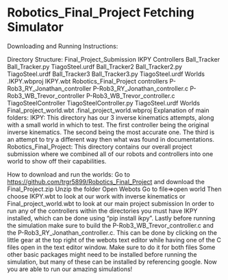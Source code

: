 # Robotics_Final_Project Fetching Simulator
Downloading and Running Instructions:

Directory Structure:
Final_Project_Submission
IKPY
Controllers
Ball_Tracker
Ball_Tracker.py
TiagoSteel.urdf
Ball_Tracker2
Ball_Tracker2.py
TiagoSteel.urdf
Ball_Tracker3
Ball_Tracker3.py
TiagoSteel.urdf
Worlds
.IKPY.wbproj
IKPY.wbt
Robotics_Final_Project
controllers
P-Rob3_RY_Jonathan_controller
P-Rob3_RY_Jonathan_controller.c
P-Rob3_WB_Trevor_controller
P-Rob3_WB_Trevor_controller.c
TiagoSteelController
TiagoSteelController.py
TiagoSteel.urdf
Worlds
Final_project_world.wbt
.final_project_world.wbproj
Explanation of main folders:
IKPY: This directory has our 3 inverse kinematics attempts, along with a small world in which to test. The first controller being the original inverse kinematics. The second being the most accurate one. The third is an attempt to try a different way then what was found in documentations.
Robotics_Final_Project: This directory contains our overall project submission where we combined all of our robots and controllers into one world to show off their capabilities.

How to download and run the worlds:
Go to https://github.com/trgr5899/Robotics_Final_Project and download the Final_Project.zip
Unzip the folder
Open Webots
Go to file=>open world
Then choose IKPY.wbt to look at our work with inverse kinematics or Final_project_world.wbt to look at our main project submission
In order to run any of the controllers within the directories you must have IKPY installed, which can be done using “pip install ikpy”.
Lastly before running the simulation make sure to build the P-Rob3_WB_Trevor_controller.c and the P-Rob3_RY_Jonathan_controller.c. This can be done by clicking on the little gear at the top right of the webots text editor while having one of the C files open in the text editor window. Make sure to do it for both files 
Some other basic packages might need to be installed before running the simulation, but many of these can be installed by referencing google.
Now you are able to run our amazing simulations!
